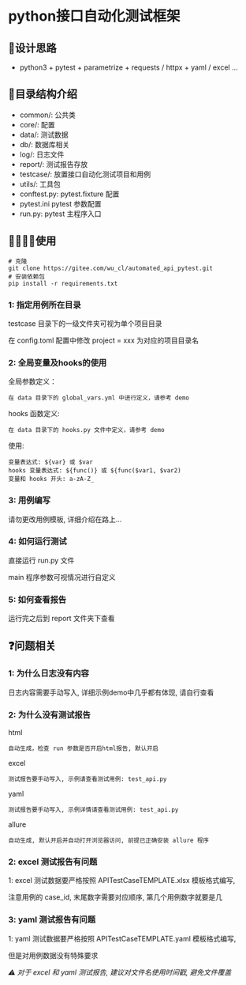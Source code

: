 # python接口自动化测试框架

## 🧠设计思路

- python3 + pytest + parametrize + requests / httpx + yaml / excel ...

## 👀目录结构介绍

- common/: 公共类
- core/: 配置
- data/: 测试数据
- db/: 数据库相关
- log/: 日志文件
- report/: 测试报告存放
- testcase/: 放置接口自动化测试项目和用例
- utils/: 工具包
- conftest.py: pytest.fixture 配置
- pytest.ini pytest 参数配置
- run.py: pytest 主程序入口

## 👨‍💻👩‍💻使用

```shell
# 克隆
git clone https://gitee.com/wu_cl/automated_api_pytest.git
# 安装依赖包
pip install -r requirements.txt
```

### 1: 指定用例所在目录

testcase 目录下的一级文件夹可视为单个项目目录

在 config.toml 配置中修改 project = xxx 为对应的项目目录名

### 2: 全局变量及hooks的使用

全局参数定义：

    在 data 目录下的 global_vars.yml 中进行定义，请参考 demo

hooks 函数定义:

    在 data 目录下的 hooks.py 文件中定义，请参考 demo    

使用:

    变量表达式: ${var} 或 $var
    hooks 变量表达式: ${func()} 或 ${func($var1, $var2)
    变量和 hooks 开头: a-zA-Z_

### 3: 用例编写

请勿更改用例模板, 详细介绍在路上...

### 4: 如何运行测试

直接运行 run.py 文件

main 程序参数可视情况进行自定义

### 5: 如何查看报告

运行完之后到 report 文件夹下查看

## ❓问题相关

### 1: 为什么日志没有内容

日志内容需要手动写入, 详细示例demo中几乎都有体现, 请自行查看

### 2: 为什么没有测试报告

html

    自动生成，检查 run 参数是否开启html报告, 默认开启

excel 
    
    测试报告要手动写入, 示例请查看测试用例: test_api.py

yaml 

    测试报告要手动写入, 示例详情请查看测试用例: test_api.py

allure

    自动生成, 默认开启并自动打开浏览器访问, 前提已正确安装 allure 程序
    
### 2: excel 测试报告有问题

1: excel 测试数据要严格按照 APITestCaseTEMPLATE.xlsx 模板格式编写, 

注意用例的 case_id, 末尾数字需要对应顺序, 第几个用例数字就要是几

### 3: yaml 测试报告有问题

1: yaml 测试数据要严格按照 APITestCaseTEMPLATE.yaml 模板格式编写,

但是对用例数据没有特殊要求

*⚠ 对于 excel 和 yaml 测试报告, 建议对文件名使用时间戳, 避免文件覆盖*

